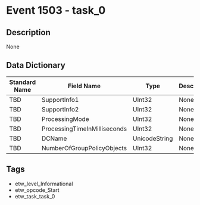 # Event 1503 - task_0

## Description
None

## Data Dictionary
|Standard Name|Field Name|Type|Description|Sample Value|
|---|---|---|---|---|
|TBD|SupportInfo1|UInt32|None|`None`|
|TBD|SupportInfo2|UInt32|None|`None`|
|TBD|ProcessingMode|UInt32|None|`None`|
|TBD|ProcessingTimeInMilliseconds|UInt32|None|`None`|
|TBD|DCName|UnicodeString|None|`None`|
|TBD|NumberOfGroupPolicyObjects|UInt32|None|`None`|

## Tags
* etw_level_Informational
* etw_opcode_Start
* etw_task_task_0